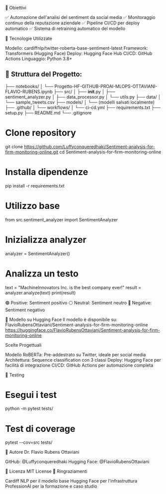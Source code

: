 🎯 Obiettivi

✅ Automazione dell'analisi del sentiment da social media
✅ Monitoraggio continuo della reputazione aziendale
✅ Pipeline CI/CD per deploy automatico
✅ Sistema di retraining automatico del modello

🔧 Tecnologie Utilizzate

Modello: cardiffnlp/twitter-roberta-base-sentiment-latest
Framework: Transformers (Hugging Face)
Deploy: Hugging Face Hub
CI/CD: GitHub Actions
Linguaggio: Python 3.8+

📂 Struttura del Progetto:
-
├── notebooks/
│   └── Progetto-HF-GITHUB-PROAI-MLOPS-OTTAVIANI-FLAVIO-RUBENS.ipynb
├── src/
│   ├── __init__.py
│   ├── sentiment_analyzer.py
│   ├── data_processor.py
│   └── utils.py
├── data/
│   └── sample_tweets.csv
├── models/
│   └── (modelli salvati localmente)
├── .github/
│   └── workflows/
│       └── ci-cd.yml
├── requirements.txt
├── setup.py
├── README.md
└── .gitignore


# Clone repository
git clone https://github.com/Luffyconqueredhaki/Sentiment-analysis-for-firm-monitoring-online.git
cd Sentiment-analysis-for-firm-monitoring-online

# Installa dipendenze
pip install -r requirements.txt

# Utilizzo base
from src.sentiment_analyzer import SentimentAnalyzer

# Inizializza analyzer
analyzer = SentimentAnalyzer()

# Analizza un testo
text = "MachineInnovators Inc. is the best company ever!"
result = analyzer.analyze(text)
print(result)

🟢 Positive: Sentiment positivo
⚪ Neutral: Sentiment neutro
🔴 Negative: Sentiment negativo

🤗 Modello su Hugging Face
Il modello è disponibile su: FlavioRubensOttaviani/Sentiment-analysis-for-firm-monitoring-online
https://huggingface.co/FlavioRubensOttaviani/Sentiment-analysis-for-firm-monitoring-online

Scelte Progettuali

Modello RoBERTa: Pre-addestrato su Twitter, ideale per social media
Architettura: Sequence classification con 3 classi
Deploy: Hugging Face per facilità di integrazione
CI/CD: GitHub Actions per automazione completa

🧪 Testing
# Esegui i test
python -m pytest tests/

# Test di coverage
pytest --cov=src tests/

👥 Autore
Dr. Flavio Rubens Ottaviani

GitHub: @Luffyconqueredhaki
Hugging Face: @FlavioRubensOttaviani

📄 Licenza
MIT License
🙏 Ringraziamenti

Cardiff NLP per il modello base
Hugging Face per l'infrastruttura
ProfessionAI per la formazione e caso studio
